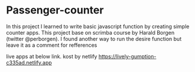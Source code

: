 # Passenger-counter
In  this project I learned to write basic javascript function by creating simple counter apps.
This project base on scrimba course by Harald Borgen (twitter @perborgen).
I found another way to run the desire function but leave it as a comment for refferences 


live apps at below link. kost by netlify
https://lively-gumption-c335ad.netlify.app
